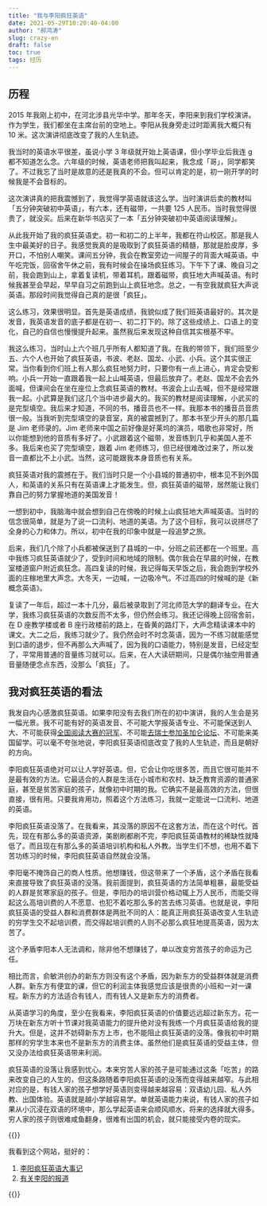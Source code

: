 ```yaml
---
title: "我与李阳疯狂英语"
date: 2021-05-29T10:20:40-04:00
author: "郝鸿涛"
slug: crazy-en
draft: false
toc: true
tags: 经历
---
```

## 历程
2015 年我刚上初中，在河北涉县光华中学。那年冬天，李阳来到我们学校演讲。作为学生，我们都坐在主席台前的空地上。李阳从我身旁走过时距离我大概只有 10 米。这次演讲彻底改变了我的人生轨迹。

我当时的英语水平很差，虽说小学 3 年级就开始上英语课，但小学毕业后我连 g 都不知道怎么念。六年级的时候，英语老师把我叫起来，我念成「哥」，同学都笑了。不过我忘了当时是故意的还是我真的不会。但可以肯定的是，初一刚开学的时候我是不会音标的。

这次演讲真的把我震憾到了，我觉得学英语就该这么学。当时演讲后卖的教材叫「五分钟突破初中英语」，有六本，还有磁带，一共要 125 人民币。当时我觉得很贵了，就没买。后来在新华书店买了一本「五分钟突破初中英语阅读理解」。

从此我开始了我的疯狂英语史。初一和初二的上半年，我都在符山校区。那是我人生中最美好的日子。我感觉我真的是吸取到了疯狂英语的精髓，那就是脸皮厚，多开口，不怕别人嘲笑。课间五分钟，我会在教室旁边一间屋子的背面大喊英语。中午吃完饭，回宿舍午休之前，我有时候会在操场疯狂练习。下午下了课、晚自习之前，我会跑到山上，拿着复读机，带着耳机，跟着磁带，疯狂地大声喊英语。有时候我甚至会早起，早早自习之前跑到山上疯狂地念。总之，一有空我就疯狂大声说英语。那段时间我觉得自己真的是很「疯狂」。

这么练习，效果很明显。首先是英语成绩，我貌似成了我们班英语最好的。其次是发音，我英语发音的底子都是在初一、初二打下的。除了这些成绩上、口语上的变化，自己的自信也慢慢提升起来。虽然我后来发现这种自信其实根基不牢。

我这么练习，当时山上六个班几乎所有人都知道了我。在我的带领下，我们班至少五、六个人也开始了疯狂英语，书波、老赵、国龙、小武、小兵。这个其实很正常。当你看到你们班上有人那么疯狂地努力时，只要你有一点上进心，肯定会受影响。小兵一开始一直跟着我一起上山喊英语，但最后放弃了。老赵、国龙不会去外面喊，但课间会在坐在座位上念疯狂英语的教材。书波会上山去喊，但不是经常跟我一起。小武算是我们这几个当中进步最大的。我买的教材是阅读理解，小武买的是完型填空。我后来才知道，不同的书，播音员也不一样。我那本书的播音员音质很一般。当我听到完型填空的录音室，真的被震撼到了。那本书至少开头的那几篇是 Jim 老师录的。Jim 老师来中国之前好像是好莱坞的演员，唱歌也非常好，所以你能想到他的音质有多好了。小武跟着这个磁带，发音练到几乎和美国人差不多。我后来也买了完型填空，跟着 Jim 老师练习，但已经很难改过来了，所以发音一直都比不上小武。当然，这可能跟我本身音质也有关系。

疯狂英语对我的震撼在于。我们当时只是一个小县城的普通初中，根本见不到外国人，和英语的关系只有在英语课上才能发生。但，疯狂英语的磁带，居然能让我们靠自己的努力掌握地道的美国发音！

一想到初中，我脑海中就会想到自己在傍晚的时候上山疯狂地大声喊英语。当时的信念很简单，就是为了说一口流利、地道的美语。为了这个目标，我可以说拼尽了全身的心力和体力。所以，初中在我的印象中就是一段追梦之旅。

后来，我们几个除了小兵都被保送到了县城的一中，分班之前还都在一个班里。高中我练习疯狂英语就少了，受到时间和地域的限制。偶尔我会在早晨的时候，在教室楼道窗户附近疯狂念。高四复读的时候，我记得每天早饭之后，我会跑到学校外面的庄稼地里大声念。大冬天，一边喊，一边吸冷气。不过高四的时候喊的是《新概念英语》。

复读了一年后，超过一本十几分，最后被录取到了河北师范大学的翻译专业。在大学，我练习疯狂英语的次数反而不太多，但仍然会练习。我还记得晚上回宿舍前，在 D 座教学楼或者 B 座行政楼前的路上，在昏黄的路灯下，大声念精读课本中的课文。大二之后，我练习就少了。我仍然会时不时念英语，因为一不练习就能感觉到口语的退步，但不再那么大声喊了，因为我的口语能力，特别是发音，已经定型了，平常用普通的音量练习就可以。后来，在人大读研期间，只是偶尔抽空用普通音量随便念点东西，没那么「疯狂」了。

## 我对疯狂英语的看法

我发自内心感激疯狂英语。如果李阳没有去我们所在的初中演讲，我的人生会是另一幅光景。我不可能有好的英语发音、不可能大学报英语专业、不可能保送到人大、不可能获得[全国阅读大赛的冠军](/cn/2020/01/06/fltrp-reading-contest/)、不可能[去瑞士参加圣加仑论坛](/cn/2020/01/17/2017-st.gallen-memory/)、不可能来美国留学。可以毫不夸张地说，李阳疯狂英语彻底改变了我的人生轨迹，而且是朝好的方向。

李阳疯狂英语绝对可以让人学好英语。但，它会让你吃很多苦，而且它很可能并不是最有效的方法。它最适合的人群是生活在小城市和农村、缺乏教育资源的普通家庭，甚至是贫苦家庭的孩子，就像初中时期的我。它确实不是最高效的方法，但很直接，很有用。只要我肯用功，照着这个方法练习，我就一定能说一口流利、地道的英语。

李阳疯狂英语没落了。在我看来，其没落的原因不在这套方法，而在这个时代。首先，现在有那么多的英语资源，美剧刷都刷不完，李阳疯狂英语教材的稀缺性就降低了。而且现在有那么多的英语培训机构和私人外教。当学生们不想，也用不着下苦功练习的时候，李阳疯狂英语自然就会没落。

李阳毫不掩饰自己的商人性质。他想赚钱，但这带来了一个矛盾，这个矛盾在我看来直接导致了疯狂英语的没落。我前面提到，疯狂英语的方法简单粗暴，最能受益的人群是贫寒家庭的孩子。但是，李阳办的培训营价格动辄上万人民币，而能交得起这么高培训费的人不愿意、也犯不着吃那么多的苦去练习英语。也就是说，李阳疯狂英语的受益人群和消费群体是两批不同的人：能真正用疯狂英语改变人生轨迹的穷学生交不起培训费，而交得起培训费的人则不必那么疯狂地提高英语，因为太苦了。

这个矛盾李阳本人无法调和，除非他不想赚钱了，单以改变穷苦孩子的命运为己任。

相比而言，俞敏洪创办的新东方则没有这个矛盾，因为新东方的受益群体就是消费人群。新东方有便宜的课，但它的利润主体我感觉应该是很贵的小班和一对一课程。新东方的方法适合有钱人，而有钱人又是新东方的消费者。

从英语学习的角度，至少在我看来，李阳疯狂英语的价值要远远超过新东方。花一万块在新东方听十节课对我英语能力的提升绝对没有我练一个月疯狂英语给我的提升大。但是，这并不妨碍新东方上市，也不能阻止疯狂英语的没落。像我初中时期那样的穷学生本来也不是新东方的消费主体。虽然他们是疯狂英语的受益主体，但又没办法给疯狂英语带来利润。

疯狂英语的没落让我感到忧心。本来穷苦人家的孩子是可能通过这条「吃苦」的路来改变自己的人生的，但这条路随着李阳疯狂英语的没落而变得越来越窄。与此相对应的是，有钱人家的孩子想学好英语则变得越来越容易：双语幼儿园、私人外教、出国体验。英语就是越小学越容易学。单就英语能力来说，有钱人家的孩子如果从小沉浸在双语的环境中，那么学起英语来会顺风顺水，将来的选择就大得多。穷人家的孩子则很难咸鱼翻身，很难有出国的机会，就只能接受内卷的现实。

{{<block class="note">}}

我看到这个网站，挺好的：

1. [李阳疯狂英语大事记](https://lyce.info/)
2. [有关李阳的报道](https://lyce.info/archive/)

{{<end>}}










